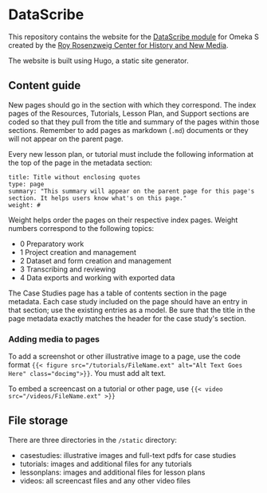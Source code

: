 # DataScribe

This repository contains the website for the [DataScribe module](https://datascribe.tech) for Omeka S created by the [Roy Rosenzweig Center for History and New Media](https://rrchnm.org).

The website is built using Hugo, a static site generator.

## Content guide

New pages should go in the section with which they correspond. The index pages of the Resources, Tutorials, Lesson Plan, and Support sections are coded so that they pull from the title and summary of the pages within those sections. Remember to add pages as markdown (`.md`) documents or they will not appear on the parent page.

Every new lesson plan, or tutorial must include the following information at the top of the page in the metadata section:

```text
title: Title without enclosing quotes
type: page
summary: "This summary will appear on the parent page for this page's section. It helps users know what's on this page."
weight: #
```

Weight helps order the pages on their respective index pages. Weight numbers correspond to the following topics:

- 0 Preparatory work
- 1 Project creation and management
- 2 Dataset and form creation and management
- 3 Transcribing and reviewing
- 4 Data exports and working with exported data

The Case Studies page has a table of contents section in the page metadata. Each case study included on the page should have an entry in that section; use the existing entries as a model. Be sure that the title in the page metadata exactly matches the header for the case study's section.

### Adding media to pages

To add a screenshot or other illustrative image to a page, use the code format `{{< figure src="/tutorials/FileName.ext" alt="Alt Text Goes Here" class="docimg">}}`. You must add alt text.

To embed a screencast on a tutorial or other page, use `{{< video src="/videos/FileName.ext" >}}`

## File storage

There are three directories in the `/static` directory:

- casestudies: illustrative images and full-text pdfs for case studies
- tutorials: images and additional files for any tutorials
- lessonplans: images and additional files for lesson plans
- videos: all screencast files and any other video files
